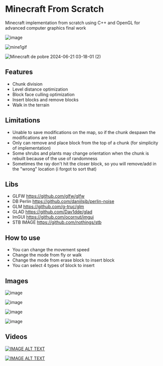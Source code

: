 # Minecraft From Scratch
Minecraft implementation from scratch using C++ and OpenGL for advanced computer graphics final work

![image](https://github.com/RodrigoPAml/MinecraftFromScratch/assets/41243039/c2c0d13a-424a-429c-9ba3-baf80907a5b3)

![mine1gif](https://github.com/RodrigoPAml/MinecraftFromScratch/assets/41243039/5475d726-d0e3-4102-a0c8-147157aa8ef6)

![Minecraft de pobre 2024-06-21 03-18-01 (2)](https://github.com/RodrigoPAml/MinecraftFromScratch/assets/41243039/24d8a8b8-c1ae-464e-93c3-9d1956fef071)

## Features

- Chunk division
- Level distance optimization
- Block face culling optimization
- Insert blocks and remove blocks
- Walk in the terrain

## Limitations

- Unable to save modifications on the map, so if the chunk despawn the modifications are lost
- Only can remove and place block from the top of a chunk (for simplicity of implementation)
- Some shrubs and plants may change orientation when the chunk is rebuilt because of the use of randomness
- Sometimes the ray don't hit the closer block, so you will remove/add in the "wrong" location (i forgot to sort that)

## Libs

- GLFW https://github.com/glfw/glfw
- DB Perlin https://github.com/daniilsjb/perlin-noise
- GLM https://github.com/g-truc/glm
- GLAD https://github.com/Dav1dde/glad
- ImGUI https://github.com/ocornut/imgui
- STB IMAGE https://github.com/nothings/stb

## How to use

- You can change the movement speed
- Change the mode from fly or walk
- Change the mode from erase block to insert block
- You can select 4 types of block to insert

## Images

![image](https://github.com/RodrigoPAml/MinecraftFromScratch/assets/41243039/3a494b12-9efa-416c-8b8e-f54ccd177534)

![image](https://github.com/RodrigoPAml/MinecraftFromScratch/assets/41243039/13497e5e-3c24-4521-ac30-e5465fca9d99)

![image](https://github.com/RodrigoPAml/MinecraftFromScratch/assets/41243039/2b9a911a-8ca1-4413-8ded-ab268cece175)

![image](https://github.com/RodrigoPAml/MinecraftFromScratch/assets/41243039/1493d2ff-4565-46e6-a996-7f6f631ad2c9)

## Videos

[![IMAGE ALT TEXT](http://img.youtube.com/vi/M17ZFMCRTgg/0.jpg)](https://www.youtube.com/watch?v=M17ZFMCRTgg "Sample 1")

[![IMAGE ALT TEXT](http://img.youtube.com/vi/duuMi9Sr-a8/0.jpg)](https://www.youtube.com/watch?v=duuMi9Sr-a8 "Sample 2")

